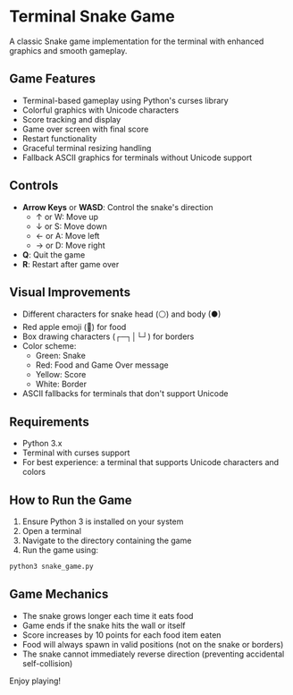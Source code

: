 # Terminal Snake Game

A classic Snake game implementation for the terminal with enhanced graphics and smooth gameplay.

## Game Features

- Terminal-based gameplay using Python's curses library
- Colorful graphics with Unicode characters
- Score tracking and display
- Game over screen with final score
- Restart functionality
- Graceful terminal resizing handling
- Fallback ASCII graphics for terminals without Unicode support

## Controls

- **Arrow Keys** or **WASD**: Control the snake's direction
  - ↑ or W: Move up
  - ↓ or S: Move down
  - ← or A: Move left
  - → or D: Move right
- **Q**: Quit the game
- **R**: Restart after game over

## Visual Improvements

- Different characters for snake head (⚪) and body (●)
- Red apple emoji (🍎) for food
- Box drawing characters (┌─┐│└┘) for borders
- Color scheme:
  - Green: Snake
  - Red: Food and Game Over message
  - Yellow: Score
  - White: Border
- ASCII fallbacks for terminals that don't support Unicode

## Requirements

- Python 3.x
- Terminal with curses support
- For best experience: a terminal that supports Unicode characters and colors

## How to Run the Game

1. Ensure Python 3 is installed on your system
2. Open a terminal
3. Navigate to the directory containing the game
4. Run the game using:

```bash
python3 snake_game.py
```

## Game Mechanics

- The snake grows longer each time it eats food
- Game ends if the snake hits the wall or itself
- Score increases by 10 points for each food item eaten
- Food will always spawn in valid positions (not on the snake or borders)
- The snake cannot immediately reverse direction (preventing accidental self-collision)

Enjoy playing!

